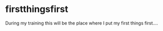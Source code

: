 # firstthingsfirst

During my training this will be the place where I put my first things first....
